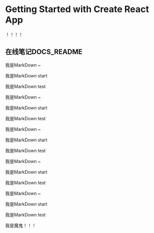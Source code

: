 # Getting Started with Create React App

！！！！

## 在线笔记DOCS_README

我是MarkDown ~

我是MarkDown start

我是MarkDown test

我是MarkDown ~

我是MarkDown start

我是MarkDown test

我是MarkDown ~

我是MarkDown start

我是MarkDown test

我是MarkDown ~

我是MarkDown start

我是MarkDown test

我是MarkDown ~

我是MarkDown start

我是MarkDown test

我是魔鬼！！！


